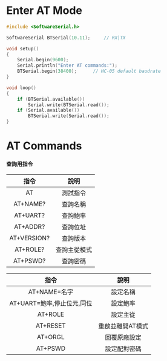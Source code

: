 # Enter AT Mode

```cpp
#include <SoftwareSerial.h>

SoftwareSerial BTSerial(10.11);		// RX|TX

void setup()
{
	Serial.begin(9600);
	Serial.println("Enter AT commands:");
	BTSerial.begin(38400);		// HC-05 default baudrate
}

void loop()
{
	if (BTSerial.available())
		Serial.write(BTSerial.read());
	if (Serial.available())
		BTSerial.write(Serial.read());
}
```

# AT Commands

#### 查詢用指令
| 指令 | 說明 |
|:----:|:----:|
|AT|測試指令|
|AT+NAME?|查詢名稱|
|AT+UART?|查詢鮑率|
|AT+ADDR?|查詢位址|
|AT+VERSION?|查詢版本|
|AT+ROLE?|查詢主從模式|
|AT+PSWD?|查詢密碼|

| 指令 | 說明 |
|:----:|:----:|
|AT+NAME=名字|設定名稱|
|AT+UART=鮑率,停止位元,同位|設定鮑率|
|AT+ROLE|設定主從|
|AT+RESET|重啟並離開AT模式|
|AT+ORGL|回覆原廠設定|
|AT+PSWD|設定配對密碼|
